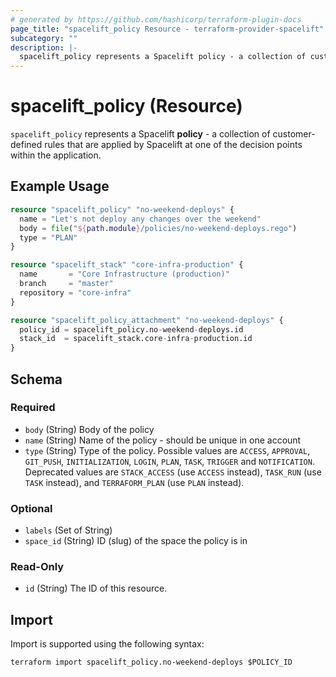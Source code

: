 ```yaml
---
# generated by https://github.com/hashicorp/terraform-plugin-docs
page_title: "spacelift_policy Resource - terraform-provider-spacelift"
subcategory: ""
description: |-
  spacelift_policy represents a Spacelift policy - a collection of customer-defined rules that are applied by Spacelift at one of the decision points within the application.
---
```


# spacelift_policy (Resource)

`spacelift_policy` represents a Spacelift **policy** - a collection of customer-defined rules that are applied by Spacelift at one of the decision points within the application.

## Example Usage

```terraform
resource "spacelift_policy" "no-weekend-deploys" {
  name = "Let's not deploy any changes over the weekend"
  body = file("${path.module}/policies/no-weekend-deploys.rego")
  type = "PLAN"
}

resource "spacelift_stack" "core-infra-production" {
  name       = "Core Infrastructure (production)"
  branch     = "master"
  repository = "core-infra"
}

resource "spacelift_policy_attachment" "no-weekend-deploys" {
  policy_id = spacelift_policy.no-weekend-deploys.id
  stack_id  = spacelift_stack.core-infra-production.id
}
```

<!-- schema generated by tfplugindocs -->
## Schema

### Required

- `body` (String) Body of the policy
- `name` (String) Name of the policy - should be unique in one account
- `type` (String) Type of the policy. Possible values are `ACCESS`, `APPROVAL`, `GIT_PUSH`, `INITIALIZATION`, `LOGIN`, `PLAN`, `TASK`, `TRIGGER` and `NOTIFICATION`. Deprecated values are `STACK_ACCESS` (use `ACCESS` instead), `TASK_RUN` (use `TASK` instead), and `TERRAFORM_PLAN` (use `PLAN` instead).

### Optional

- `labels` (Set of String)
- `space_id` (String) ID (slug) of the space the policy is in

### Read-Only

- `id` (String) The ID of this resource.

## Import

Import is supported using the following syntax:

```shell
terraform import spacelift_policy.no-weekend-deploys $POLICY_ID
```
